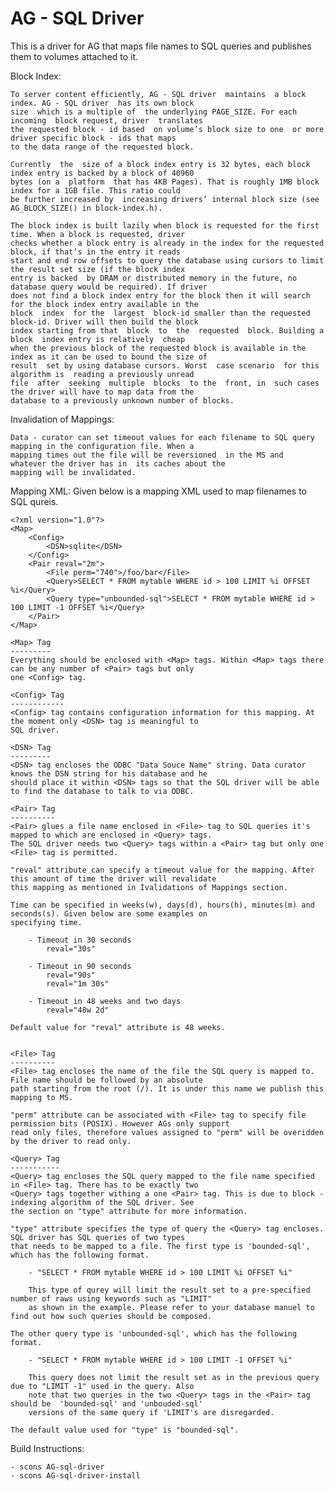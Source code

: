 AG - SQL Driver
=============

This is a driver for AG that maps file names to SQL queries and publishes them to volumes attached to it.

Block Index:

    To server content efficiently, AG - SQL driver  maintains  a block index. AG - SQL driver  has its own block 
    size  which is a multiple of  the underlying PAGE_SIZE. For each incoming  block request, driver  translates 
    the requested block - id based  on volume’s block size to one  or more driver specific block - ids that maps 
    to the data range of the requested block. 
    
    Currently  the  size of a block index entry is 32 bytes, each block index entry is backed by a block of 40960 
    bytes (on a  platform  that has 4KB Pages). That is roughly 1MB block index for a 1GB file. This ratio could 
    be further increased by  increasing drivers’ internal block size (see AG_BLOCK_SIZE() in block-index.h). 
    
    The block index is built lazily when block is requested for the first time. When a block is requested, driver 
    checks whether a block entry is already in the index for the requested block, if that’s in the entry it reads 
    start and end row offsets to query the database using cursors to limit the result set size (if the block index 
    entry is backed  by DRAM or distributed memory in the future, no database query would be required). If driver 
    does not find a block index entry for the block then it will search for the block index entry available in the 
    block  index  for the  largest  block-id smaller than the requested block-id. Driver will then build the block 
    index starting from that  block  to  the  requested  block. Building a block  index entry is relatively  cheap 
    when the previous block of the requested block is available in the index as it can be used to bound the size of 
    result  set by using database cursors. Worst  case scenario  for this algorithm is  reading a previously unread 
    file  after  seeking  multiple  blocks  to the  front, in  such cases the driver will have to map data from the 
    database to a previously unknown number of blocks.

Invalidation of Mappings:

    Data - curator can set timeout values for each filename to SQL query mapping in the configuration file. When a 
    mapping times out the file will be reversioned  in the MS and  whatever the driver has in  its caches about the
    mapping will be invalidated.

Mapping XML:
    Given below is a mapping XML used to map filenames to SQL qureis. 
    
    <?xml version="1.0"?>
    <Map>
        <Config>
	        <DSN>sqlite</DSN>
        </Config>
        <Pair reval="2m">
	        <File perm="740">/foo/bar</File>
	        <Query>SELECT * FROM mytable WHERE id > 100 LIMIT %i OFFSET %i</Query>
	        <Query type="unbounded-sql">SELECT * FROM mytable WHERE id > 100 LIMIT -1 OFFSET %i</Query>
        </Pair>
    </Map>

    <Map> Tag
    ---------
    Everything should be enclosed with <Map> tags. Within <Map> tags there can be any number of <Pair> tags but only
    one <Config> tag.
    
    <Config> Tag
    ------------
    <Config> tag contains configuration information for this mapping. At the moment only <DSN> tag is meaningful to
    SQL driver.
    
    <DSN> Tag
    ---------
    <DSN> tag encloses the ODBC "Data Souce Name" string. Data curator knows the DSN string for his database and he
    should place it within <DSN> tags so that the SQL driver will be able to find the database to talk to via ODBC.
    
    <Pair> Tag
    ----------
    <Pair> glues a file name enclosed in <File> tag to SQL queries it's mapped to which are enclosed in <Query> tags.
    The SQL driver needs two <Query> tags within a <Pair> tag but only one <File> tag is permitted.
    
    "reval" attribute can specify a timeout value for the mapping. After this amount of time the driver will revalidate 
    this mapping as mentioned in Ivalidations of Mappings section.
    
    Time can be specified in weeks(w), days(d), hours(h), minutes(m) and seconds(s). Given below are some examples on
    specifying time.
    
        - Timeout in 30 seconds
            reval="30s"
        
        - Timeout in 90 seconds
            reval="90s"
            reval="1m 30s"
        
        - Timeout in 48 weeks and two days
            reval="48w 2d"
    
    Default value for "reval" attribute is 48 weeks.
    
    
    <File> Tag
    ----------
    <File> tag encloses the name of the file the SQL query is mapped to. File name should be followed by an absolute 
    path starting from the root (/). It is under this name we publish this mapping to MS.
    
    "perm" attribute can be associated with <File> tag to specify file permission bits (POSIX). However AGs only support
    read only files, therefore values assigned to "perm" will be overidden by the driver to read only.
    
    <Query> Tag
    -----------
    <Query> tag encloses the SQL query mapped to the file name specified in <File> tag. There has to be exactly two 
    <Query> tags together withing a one <Pair> tag. This is due to block - indexing algorithm of the SQL driver. See
    the section on "type" attribute for more information.
    
    "type" attribute specifies the type of query the <Query> tag encloses. SQL driver has SQL queries of two types 
    that needs to be mapped to a file. The first type is 'bounded-sql', which has the following format.
    
    	- "SELECT * FROM mytable WHERE id > 100 LIMIT %i OFFSET %i"
    
    	This type of qurey will limit the result set to a pre-specified number of raws using keywords such as "LIMIT"
    	as shown in the example. Please refer to your database manuel to find out how such queries should be composed.
    
	The other query type is 'unbounded-sql', which has the following format.
    
    	- "SELECT * FROM mytable WHERE id > 100 LIMIT -1 OFFSET %i"
    
    	This query does not limit the result set as in the previous query due to "LIMIT -1" used in the query. Also 
    	note that two queries in the two <Query> tags in the <Pair> tag should be  'bounded-sql' and 'unbouded-sql' 
    	versions of the same query if 'LIMIT's are disregarded.  
    
    The default value used for "type" is "bounded-sql".

Build Instructions:

    - scons AG-sql-driver
    - scons AG-sql-driver-install




